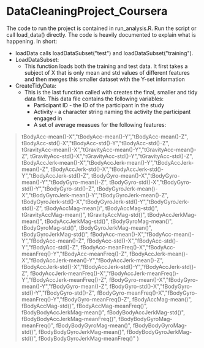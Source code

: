 DataCleaningProject_Coursera
============================

The code to run the project is contained in run_analysis.R.
Run the script or call load_data() directly.
The code is heavily documented to explain what is happening. In short:
* loadData calls loadDataSubset("test") and loadDataSubset("training").
* LoadDataSubset: 
  * This function loads both the training and test data. It first takes a subject of X that is only mean and std values of different features and then merges this smaller dataset with the Y-set information
* CreateTidyData:
  * This is the last function called with creates the final, smaller and tidy data file. This data file contains the following variables:
    * Participant ID - the ID of the participant in the study
	* Activity - a character string naming the activity the participant engaged in
	* A set of average measues for the following features:
	
> tBodyAcc-mean()-X","tBodyAcc-mean()-Y","tBodyAcc-mean()-Z",
> tBodyAcc-std()-X","tBodyAcc-std()-Y","tBodyAcc-std()-Z",
> tGravityAcc-mean()-X","tGravityAcc-mean()-Y","tGravityAcc-mean()-Z",
> tGravityAcc-std()-X","tGravityAcc-std()-Y","tGravityAcc-std()-Z",
> tBodyAccJerk-mean()-X","tBodyAccJerk-mean()-Y","tBodyAccJerk-mean()-Z",
> tBodyAccJerk-std()-X","tBodyAccJerk-std()-Y","tBodyAccJerk-std()-Z",
> tBodyGyro-mean()-X","tBodyGyro-mean()-Y","tBodyGyro-mean()-Z",
> tBodyGyro-std()-X","tBodyGyro-std()-Y","tBodyGyro-std()-Z",
> tBodyGyroJerk-mean()-X","tBodyGyroJerk-mean()-Y","tBodyGyroJerk-mean()-Z",
> tBodyGyroJerk-std()-X","tBodyGyroJerk-std()-Y","tBodyGyroJerk-std()-Z",
> tBodyAccMag-mean()",
> tBodyAccMag-std()",
> tGravityAccMag-mean()",
> tGravityAccMag-std()",
> tBodyAccJerkMag-mean()",
> tBodyAccJerkMag-std()",
> tBodyGyroMag-mean()",
> tBodyGyroMag-std()",
> tBodyGyroJerkMag-mean()",
> tBodyGyroJerkMag-std()",
> fBodyAcc-mean()-X","fBodyAcc-mean()-Y","fBodyAcc-mean()-Z",
> fBodyAcc-std()-X","fBodyAcc-std()-Y","fBodyAcc-std()-Z",
> fBodyAcc-meanFreq()-X","fBodyAcc-meanFreq()-Y","fBodyAcc-meanFreq()-Z",
> fBodyAccJerk-mean()-X","fBodyAccJerk-mean()-Y","fBodyAccJerk-mean()-Z",
> fBodyAccJerk-std()-X","fBodyAccJerk-std()-Y","fBodyAccJerk-std()-Z",
> fBodyAccJerk-meanFreq()-X","fBodyAccJerk-meanFreq()-Y","fBodyAccJerk-meanFreq()-Z",
> fBodyGyro-mean()-X","fBodyGyro-mean()-Y","fBodyGyro-mean()-Z",
> fBodyGyro-std()-X","fBodyGyro-std()-Y","fBodyGyro-std()-Z",
> fBodyGyro-meanFreq()-X","fBodyGyro-meanFreq()-Y","fBodyGyro-meanFreq()-Z",
> fBodyAccMag-mean()",
> fBodyAccMag-std()",
> fBodyAccMag-meanFreq()",
> fBodyBodyAccJerkMag-mean()",
> fBodyBodyAccJerkMag-std()",
> fBodyBodyAccJerkMag-meanFreq()",
> fBodyBodyGyroMag-meanFreq()",
> fBodyBodyGyroMag-mean()",
> fBodyBodyGyroMag-std()",
> fBodyBodyGyroJerkMag-mean()",
> fBodyBodyGyroJerkMag-std()",
> fBodyBodyGyroJerkMag-meanFreq()"
)






